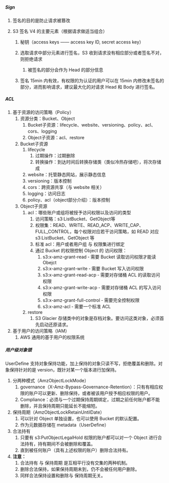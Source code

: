 ##### Sign

1. 签名的目的是防止请求被篡改

2. S3 签名 V4 的主要元素（根据请求做适当组合）

   1. 秘钥（access keys —— access key ID, secret access key）

   2. 选取请求中部分元素进行签名，S3 收到请求没有相应部分或者签名不对，则拒绝请求

      1. 被签名的部分会作为 Head 的部分信息

   3. 签名 15min 内有效，有权限的为认证的用户可以在 15min 内修改未签名的部分，进而影响请求，建议最大化的对请求 Head 和 Body 进行签名。

      

##### ACL

1. 基于资源的访问策略（Policy）
   1. 资源分类：Bucket、Object
      1. Bucket子资源：lifecycle、website、versioning、policy、acl、cors、logging
      2. Object子资源：acl、restore
   2. Bucket子资源
      1. lifecycle
         1. 过期操作：过期删除
         2. 转换操作：到达时间后转换存储类（类似冷热存储吧），将次存储成
      2. website：托管静态网站，展示静态信息
      3. versioning：版本控制
      4. cors：跨资源共享（与 website 相关）
      5. logging：访问日志
      6. policy、acl（object部分介绍）：版本控制
   3. Object子资源
      1. acl：哪些账户或组将被授予访问权限以及访问的类型
         1. 访问策略：s3:ListBucket、GetObject等
         2. 权限集：READ、WRITE、READ_ACP、WRITE_CAP、FULL_CONTROL，每个权限对应若干访问策略，如 READ 对应 s3:ListBucket、GetObject 等
         3. 标准 acl：用户或者用户组 与 权限集进行绑定
         4. 通过 Bucket 的权限控制 Object 的 访问权限：
            1. s3:x-amz-grant-read ‐ 需要 Bucket 读取访问权限才能读 Obejct
            2. s3:x-amz-grant-write ‐ 需要 Bucket 写入访问权限
            3. s3:x-amz-grant-read-acp ‐ 需要对存储桶 ACL 的读取访问权限
            4. s3:x-amz-grant-write-acp ‐ 需要对存储桶 ACL 的写入访问权限
            5. s3:x-amz-grant-full-control ‐ 需要完全控制权限
            6. s3:x-amz-acl ‐ 需要一个标准 ACL
      2. restore
         1. S3 Glacier 存储类中的对象是存档对象。要访问这类对象，必须首先启动还原请求。
2. 基于用户的访问策略（IAM）
   1. AWS 通用的基于用户的权限系统



##### 用户级对象锁

UserDefine 支持对象保持功能，加上保持的对象只读不写，拒绝覆盖和删除。对象保持针对的是 version，既针对某一个版本进行加保持。

1. 分两种模式（AmzObjectLockMode）
   1. governance（X-Amz-Bypass-Governance-Retention）：只有有相应权限的账户可以更新、删除保持，或者被该用户授予相应权限的用户。
   2. Compliance：必须与一个过期保持周期绑定，过期之前任何账户都不能删除，并且保持周期只能延长不能缩短。
2. 保持周期（AmzObjectLockRetainUntilDate）
   1. 可以针对 Object 单独设置，也可以使用 Bucket 的默认配置。
   2. 作为元数据存储在 metadata（UserDefine）
3. 合法持有
   1. 只要有 s3:PutObjectLegalHold 权限的账户都可以对一个 Object 进行合法持有，持有期间不会被删除和覆盖。
   2. 直到被任何账户（具有上述权限的账户）删除合法持有。
4. **注意：**
   1. 合法持有 与 保持周期 是互相平行没有交集的两种机制。
   2. 删除合法保持，如果保持周期未到，仍不会被任何用户删除。
   3. 同样合法保持设置和删除与 保持周期无关。



